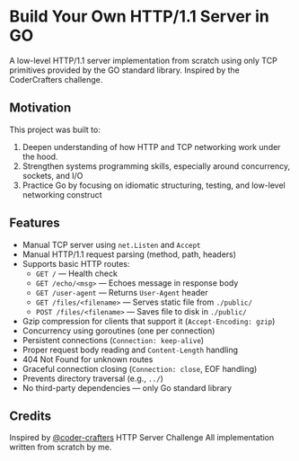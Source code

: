 # Build Your Own HTTP/1.1 Server in GO

A low-level HTTP/1.1 server implementation from scratch using only TCP primitives provided by the GO standard library. Inspired by the CoderCrafters challenge.

## Motivation

This project was built to:

1. Deepen understanding of how HTTP and TCP networking work under the hood.
2. Strengthen systems programming skills, especially around concurrency, sockets, and I/O
3. Practice Go by focusing on idiomatic structuring, testing, and low-level networking construct

## Features

- Manual TCP server using `net.Listen` and `Accept`
- Manual HTTP/1.1 request parsing (method, path, headers)
- Supports basic HTTP routes:
  - `GET /` — Health check
  - `GET /echo/<msg>` — Echoes message in response body
  - `GET /user-agent` — Returns `User-Agent` header
  - `GET /files/<filename>` — Serves static file from `./public/`
  - `POST /files/<filename>` — Saves file to disk in `./public/`
- Gzip compression for clients that support it (`Accept-Encoding: gzip`)
- Concurrency using goroutines (one per connection)
- Persistent connections (`Connection: keep-alive`)
- Proper request body reading and `Content-Length` handling
- 404 Not Found for unknown routes
- Graceful connection closing (`Connection: close`, EOF handling)
- Prevents directory traversal (e.g., `../`)
- No third-party dependencies — only Go standard library

## Credits

Inspired by [@coder-crafters](https://codecrafters.io/) HTTP Server Challenge
All implementation written from scratch by me.
